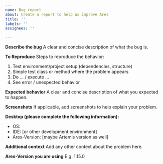 ```yaml
---
name: Bug report
about: Create a report to help us improve Ares
title: ''
labels: ''
assignees: ''

---
```


**Describe the bug**
A clear and concise description of what the bug is.

**To Reproduce**
Steps to reproduce the behavior:
1. Test environment/project setup (dependencies, structure)
2. Simple test class or method where the problem appears
3. Do ... / execute ...
3. See error / unexpected behavior

**Expected behavior**
A clear and concise description of what you expected to happen.

**Screenshots**
If applicable, add screenshots to help explain your problem.

**Desktop (please complete the following information):**
 - OS:
 - IDE: [or other development environment]
 - Ares-Version: [maybe Artemis version as well]

**Additional context**
Add any other context about the problem here.

**Ares-Version you are using**
E.g. 1.15.0

